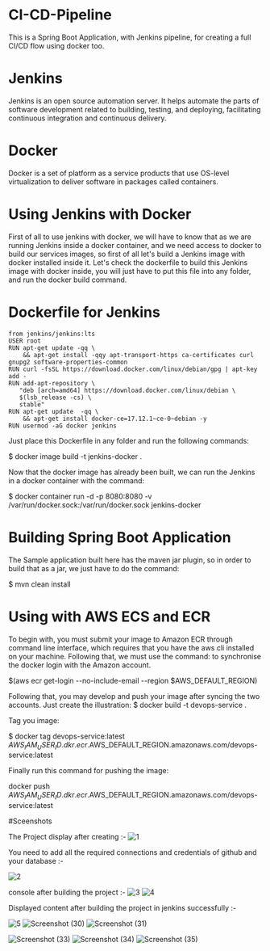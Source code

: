 # CI-CD-Pipeline 
This is a Spring Boot Application, with Jenkins pipeline, for creating a full CI/CD flow using docker too.

# Jenkins 
Jenkins is an open source automation server. It helps automate the parts of software development related to building, testing, and deploying, facilitating continuous integration and continuous delivery.
 
# Docker 
Docker is a set of platform as a service products that use OS-level virtualization to deliver software in packages called containers.

# Using Jenkins with Docker
First of all to use jenkins with docker, we will have to know that as we are running Jenkins inside a docker container, and we need access to docker to
build our services images, so first of all let's build a Jenkins image with docker installed inside it. Let's check the dockerfile to 
build this Jenkins image with docker inside, you will just have to put this file into any folder, and run the docker build command.

# Dockerfile for Jenkins
```
from jenkins/jenkins:lts
USER root
RUN apt-get update -qq \
    && apt-get install -qqy apt-transport-https ca-certificates curl gnupg2 software-properties-common
RUN curl -fsSL https://download.docker.com/linux/debian/gpg | apt-key add -
RUN add-apt-repository \
   "deb [arch=amd64] https://download.docker.com/linux/debian \
   $(lsb_release -cs) \
   stable"
RUN apt-get update  -qq \
    && apt-get install docker-ce=17.12.1~ce-0~debian -y
RUN usermod -aG docker jenkins
```

Just place this Dockerfile in any folder and run the following commands:

$ docker image build -t jenkins-docker .

Now that the docker image has already been built, we can run the Jenkins in a docker container with the command:

$ docker container run -d -p 8080:8080 -v /var/run/docker.sock:/var/run/docker.sock jenkins-docker

# Building Spring Boot Application
The Sample application built here has the maven jar plugin, so in order to build that as a jar, we just have to do the command:

$ mvn clean install

# Using with AWS ECS and ECR

To begin with, you must submit your image to Amazon ECR through command line interface, which requires that you have the aws cli installed on your machine. Following that, we must use the command: to synchronise the docker login with the Amazon account.

$(aws ecr get-login --no-include-email --region $AWS_DEFAULT_REGION)

Following that, you may develop and push your image after syncing the two accounts. Just create the illustration:
$ docker build -t devops-service . 

Tag you image:

$ docker tag devops-service:latest $AWS_IAM_USER_ID.dkr.ecr.$AWS_DEFAULT_REGION.amazonaws.com/devops-service:latest

Finally run this command for pushing the image:

docker push $AWS_IAM_USER_ID.dkr.ecr.$AWS_DEFAULT_REGION.amazonaws.com/devops-service:latest



#Sceenshots

The Project display after creating :-
![1](https://user-images.githubusercontent.com/74751196/235208025-1e2ab0f5-9f95-4018-96c9-957c4ed0c957.png)

You need to add all the required connections and credentials of github and your database :-

![2](https://user-images.githubusercontent.com/74751196/235208046-94fd5f28-c4cb-4c98-b998-6d6361db686a.png)

console after building the project  :-
![3](https://user-images.githubusercontent.com/74751196/235208067-af992f90-2afc-4d65-bf22-70f8e9666e1a.png)
![4](https://user-images.githubusercontent.com/74751196/235208082-1dc0238b-f24d-496e-b98d-db4fb181543e.png)

Displayed content after building the project in jenkins successfully :-

![5](https://user-images.githubusercontent.com/74751196/235208105-d7acbb3d-30ff-49c7-a999-0047cfa02408.png)
![Screenshot (30)](https://user-images.githubusercontent.com/74751196/235208140-a5829954-19e0-4080-ac33-0512308a9d58.png)
![Screenshot (31)](https://user-images.githubusercontent.com/74751196/235208167-47af6d4f-8b02-4275-8fb3-336a7e77ab77.png)

![Screenshot (33)](https://user-images.githubusercontent.com/74751196/235208220-b91c2e20-7bcf-4714-9df4-15a440b962ab.png)
![Screenshot (34)](https://user-images.githubusercontent.com/74751196/235208244-0dae6d98-b53c-4388-8079-59b444a4a4ee.png)
![Screenshot (35)](https://user-images.githubusercontent.com/74751196/235208260-36471909-4911-4452-b6ef-345a28864cd8.png)

